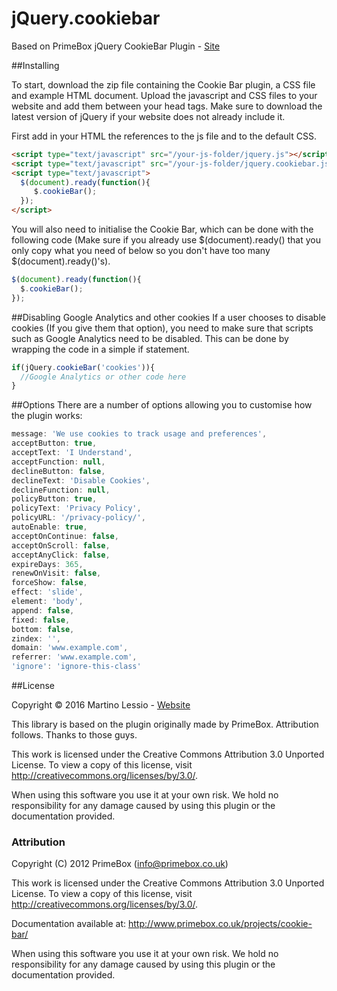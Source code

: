 # jQuery.cookiebar
Based on PrimeBox jQuery CookieBar Plugin - [Site](http://www.primebox.co.uk/projects/jquery-cookiebar/)

##Installing

To start, download the zip file containing the Cookie Bar plugin, a CSS file and example HTML document. Upload the javascript and CSS files to your website and add them between your head tags. Make sure to download the latest version of jQuery if your website does not already include it.

First add in your HTML the references to the js file and to the default CSS.

```html
<script type="text/javascript" src="/your-js-folder/jquery.js"></script> 
<script type="text/javascript" src="/your-js-folder/jquery.cookiebar.js"></script> 
<script type="text/javascript"> 
  $(document).ready(function(){
     $.cookieBar();
  });
</script>
```

You will also need to initialise the Cookie Bar, which can be done with the following code (Make sure if you already use $(document).ready() that you only copy what you need of below so you don't have too many $(document).ready()'s).

```javascript
$(document).ready(function(){
  $.cookieBar();
});
```

##Disabling Google Analytics and other cookies
If a user chooses to disable cookies (If you give them that option), you need to make sure that scripts such as Google Analytics need to be disabled.
This can be done by wrapping the code in a simple if statement.

```javascript
if(jQuery.cookieBar('cookies')){
  //Google Analytics or other code here
}
```

##Options
There are a number of options allowing you to customise how the plugin works:

```javascript
message: 'We use cookies to track usage and preferences',
acceptButton: true,
acceptText: 'I Understand',
acceptFunction: null,
declineButton: false,
declineText: 'Disable Cookies',
declineFunction: null,
policyButton: true,
policyText: 'Privacy Policy',
policyURL: '/privacy-policy/',
autoEnable: true,
acceptOnContinue: false,
acceptOnScroll: false,
acceptAnyClick: false,
expireDays: 365,
renewOnVisit: false,
forceShow: false,
effect: 'slide',
element: 'body',
append: false,
fixed: false,
bottom: false,
zindex: '',
domain: 'www.example.com',
referrer: 'www.example.com',
'ignore': 'ignore-this-class'
```

##License

Copyright © 2016 Martino Lessio - [Website](http://www.martinolessio.com)

This library is based on the plugin originally made by PrimeBox. Attribution follows. Thanks to those guys.

This work is licensed under the Creative Commons Attribution 3.0 Unported License. To view a copy of this license, visit http://creativecommons.org/licenses/by/3.0/.

When using this software you use it at your own risk. We hold no responsibility for any damage caused by using this plugin or the documentation provided.

### Attribution
Copyright (C) 2012 PrimeBox (info@primebox.co.uk)
  
This work is licensed under the Creative Commons Attribution 3.0 Unported License. To view a copy of this license, visit http://creativecommons.org/licenses/by/3.0/.
  
Documentation available at:
http://www.primebox.co.uk/projects/cookie-bar/
  
When using this software you use it at your own risk. We hold no responsibility for any damage caused by using this plugin or the documentation provided.
